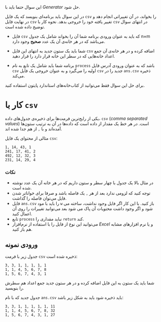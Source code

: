 این سوال حتما باید با $Generator$ حل شود.

در این سوال باید برنامه‌ای بنویسد که یک فایل `csv` را بخواند، در آن تغییراتی انجام دهد و در نهایت فایل `csv` تغییر یافته خود را خروجی بدهد. نحوه کار با `csv` در انتهای سوال توضیح داده شده است.

+ فایل `csv` که باید به عنوان ورودی برنامه شما آن را بخواند شامل یک جدول n×m می‌باشد که در هر خانه‌ی آن یک عدد **صحیح** وجود دارد.

+ شما باید یک ستون جدید به انتهای این فایل `csv` اضافه کرده و در هر خانه‌ی آن جمع اعداد خانه‌هایی که در سطر این خانه قرار دارد را قرار دهید.

+ برنامه شما باید شامل یک تابع به نام `process` باشد که به عنوان ورودی آدرس فایل `csv` اولیه را می‌گیرد و به عنوان خروجی یک فایل `csv` جدید را در `ans.csv` ذخیره می‌کند.

برای حل این سوال فقط می‌توانید از کتاب‌خانه‌های استاندارد پایتون استفاده کنید.

# کار با `csv`

یکی از رایج‌ترین فرمت‌ها برای ذخیره‌ی جدول‌های داده، `csv` (_comma separated values_) است. در هر خط یک مقدار از داده است که داده‌ها در آن به ترتیب ستون‌ها آمده‌اند و با `,` از هم جدا شده اند.

مثالی از محتوای یک فایل `csv`:

```
1, 14, 43, 1
241, 17, 41, 2
492, 12, 32, 3
231, 14, 29, 4
```

### نکات

+ در مثال بالا یک جدول با چهار سطر و ستون داریم که در هر خانه آن یک عدد نوشته شده است.
+ توجه کنید که لزومی ندارد بعد از هر `,` یک فاصله باشد و صرفا برای خواناتر شدن فایل می‌توان فاصله را گذاشت.
+ فایل `ans.csv` را باید با مود `w` باز کنید. با این کار اگر فایل وجود نداشت، ساخته می شود و اگر وجود داشت محتویات آن پاک می شود بعد می‌توانید تغییرات را روی آن اعمال کنید.
+ تابع `process` نباید مقداری را `return` کند.
+ می‌توانید این نوع از فایل را با استفاده از نرم‌افزار _Excel_ و یا نرم افزارهای مشابه هم باز کنید.

## ورودی نمونه

جدول زیر با فرمت `csv` ذخیره شده است:

```
3, 3, 1, 1, 1, 1, 1
1, 1, 4, 5, 6, 7, 8
1, 5, 6, 7, 4, 3, 1
```

شما باید یک ستون به این فایل اضافه کرده و در هر ستون جدید جمع اعداد هم سطرش را بنویسید.

جدول جدید که با نام `ans.csv` باید ذخیره شود باید به شکل زیر باشد:

```
3, 3, 1, 1, 1, 1, 1, 11
1, 1, 4, 5, 6, 7, 8, 32
1, 5, 6, 7, 4, 3, 1, 27
```